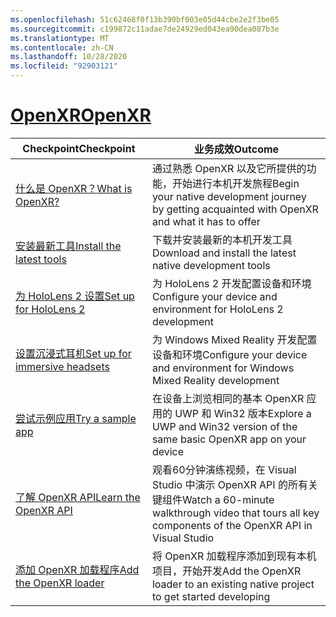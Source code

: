 ```yaml
---
ms.openlocfilehash: 51c62468f0f13b390bf003e05d44cbe2e2f3be05
ms.sourcegitcommit: c199872c11adae7de24929ed043ea90dea087b3e
ms.translationtype: MT
ms.contentlocale: zh-CN
ms.lasthandoff: 10/28/2020
ms.locfileid: "92903121"
---
```

# <a name="openxr"></a>[<span data-ttu-id="d4dfc-101">OpenXR</span><span class="sxs-lookup"><span data-stu-id="d4dfc-101">OpenXR</span></span>](#tab/openxr)

|  <span data-ttu-id="d4dfc-102">Checkpoint</span><span class="sxs-lookup"><span data-stu-id="d4dfc-102">Checkpoint</span></span>  |  <span data-ttu-id="d4dfc-103">业务成效</span><span class="sxs-lookup"><span data-stu-id="d4dfc-103">Outcome</span></span>  |
| --- | --- |
| [<span data-ttu-id="d4dfc-104">什么是 OpenXR？</span><span class="sxs-lookup"><span data-stu-id="d4dfc-104">What is OpenXR?</span></span>](../native/openxr.md) | <span data-ttu-id="d4dfc-105">通过熟悉 OpenXR 以及它所提供的功能，开始进行本机开发旅程</span><span class="sxs-lookup"><span data-stu-id="d4dfc-105">Begin your native development journey by getting acquainted with OpenXR and what it has to offer</span></span> |
| [<span data-ttu-id="d4dfc-106">安装最新工具</span><span class="sxs-lookup"><span data-stu-id="d4dfc-106">Install the latest tools</span></span>](../install-the-tools.md) | <span data-ttu-id="d4dfc-107">下载并安装最新的本机开发工具</span><span class="sxs-lookup"><span data-stu-id="d4dfc-107">Download and install the latest native development tools</span></span> |
| [<span data-ttu-id="d4dfc-108">为 HoloLens 2 设置</span><span class="sxs-lookup"><span data-stu-id="d4dfc-108">Set up for HoloLens 2</span></span>](../native/openxr-getting-started.md#getting-started-with-openxr-for-hololens-2) | <span data-ttu-id="d4dfc-109">为 HoloLens 2 开发配置设备和环境</span><span class="sxs-lookup"><span data-stu-id="d4dfc-109">Configure your device and environment for HoloLens 2 development</span></span> |
| [<span data-ttu-id="d4dfc-110">设置沉浸式耳机</span><span class="sxs-lookup"><span data-stu-id="d4dfc-110">Set up for immersive headsets</span></span>](../native/openxr-getting-started.md#getting-started-with-openxr-for-windows-mixed-reality-headsets) | <span data-ttu-id="d4dfc-111">为 Windows Mixed Reality 开发配置设备和环境</span><span class="sxs-lookup"><span data-stu-id="d4dfc-111">Configure your device and environment for Windows Mixed Reality development</span></span> |
| [<span data-ttu-id="d4dfc-112">尝试示例应用</span><span class="sxs-lookup"><span data-stu-id="d4dfc-112">Try a sample app</span></span>](../native/openxr-getting-started.md#building-a-sample-openxr-app) | <span data-ttu-id="d4dfc-113">在设备上浏览相同的基本 OpenXR 应用的 UWP 和 Win32 版本</span><span class="sxs-lookup"><span data-stu-id="d4dfc-113">Explore a UWP and Win32 version of the same basic OpenXR app on your device</span></span> |
| [<span data-ttu-id="d4dfc-114">了解 OpenXR API</span><span class="sxs-lookup"><span data-stu-id="d4dfc-114">Learn the OpenXR API</span></span>](../native/openxr-getting-started.md#learning-the-openxr-api) | <span data-ttu-id="d4dfc-115">观看60分钟演练视频，在 Visual Studio 中演示 OpenXR API 的所有关键组件</span><span class="sxs-lookup"><span data-stu-id="d4dfc-115">Watch a 60-minute walkthrough video that tours all key components of the OpenXR API in Visual Studio</span></span> |
| [<span data-ttu-id="d4dfc-116">添加 OpenXR 加载程序</span><span class="sxs-lookup"><span data-stu-id="d4dfc-116">Add the OpenXR loader</span></span>](../native/openxr-getting-started.md#integrate-the-openxr-loader-into-a-project) | <span data-ttu-id="d4dfc-117">将 OpenXR 加载程序添加到现有本机项目，开始开发</span><span class="sxs-lookup"><span data-stu-id="d4dfc-117">Add the OpenXR loader to an existing native project to get started developing</span></span> |

<!--
# [WinRT (Legacy)](#tab/winrt)

|  Checkpoint  |  Outcome  |
| --- | --- |
| [Create a UWP app](../creating-a-holographic-directx-project.md) | Build a new Universal Windows Platform holographic app from scratch |
| [Create a Win32 app](../creating-a-holographic-directx-project.md#creating-a-win32-project) | Build a new Win32 holographic app from scratch |
| [Get a HolographicSpace](../getting-a-holographicspace.md) | Control immersive rendering, provide camera data, and access the spatial reasoning APIs |
| [Render in DirectX](../rendering-in-directx.md) | Reason about the position and orientation of one or more observers of a holographic scene as predicted by the system |
| [Coordinate systems in DirectX](../coordinate-systems-in-directx.md) | Explore the basis of spatial understanding offered by Windows Mixed Reality APIs. |
-->




